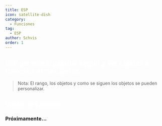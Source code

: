 ```yaml
---
title: ESP
icon: satellite-dish
category:
  - Funciones
tag:
  - ESP
author: Schvis
order: 1
---
```


## <span style='color:white;'>ESP permite al jugador seguir y ver objetos a través de otros objetos.</span>
> Nota: El rango, los objetos y como se siguen los objetos se pueden personalizar.

## <span style='color:white;'>Video de Ejemplo:</span>

### Próximamente...